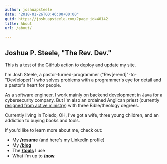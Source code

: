 ```yaml
---
author: joshuapsteele
date: "2018-01-26T00:46:00+00:00"
guid: https://joshuapsteele.com/?page_id=40142
title: About
url: /about/

---
```

## Joshua P. Steele, "The Rev. Dev."

This is a test of the GitHub action to deploy and update my site.

I'm Josh Steele, a pastor-turned-programmer ("Rev\[erend\]"-to-"Dev\[eloper\]") who solves problems with a programmer's eye for detail and a pastor's heart for people.

As a software engineer, I work mainly on backend development in Java for a cybersecurity company. But I'm also an ordained Anglican priest (currently [resigned from active ministry](/im-resigning-from-ordained-ministry-in-the-anglican-church-in-north-america/)) with three Bible/theology degrees.

Currently living in Toledo, OH, I've got a wife, three young children, and an addiction to buying books and tools.

If you'd like to learn more about me, check out:

- My [**/resume**](/portfolio/cv/) (and here's my LinkedIn profile)
- My [**/blog**](/blog/)
- The [**/tools**](/resources/) I use
- What I'm up to [**/now**](/now/)
